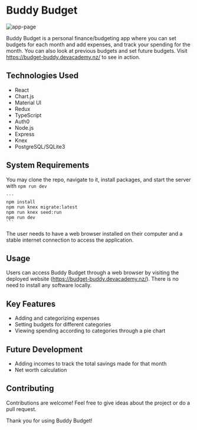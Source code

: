 
# Buddy Budget


![app-page](https://user-images.githubusercontent.com/121856196/232280772-6f46530c-f0ac-46b0-a1cc-c8b61400038d.png)

Buddy Budget is a personal finance/budgeting app where you can set budgets for each month and add expenses, and track your spending for the month. You can also look at previous budgets and set future budgets. Visit https://budget-buddy.devacademy.nz/ to see in action.

## Technologies Used

- React
- Chart.js
- Material UI
- Redux
- TypeScript
- Auth0
- Node.js
- Express
- Knex
- PostgreSQL/SQLite3

## System Requirements

You may clone the repo, navigate to it, install packages, and start the server with `npm run dev`

    ```
    npm install
    npm run knex migrate:latest
    npm run knex seed:run
    npm run dev
    ```

The user needs to have a web browser installed on their computer and a stable internet connection to access the application.

## Usage

Users can access Buddy Budget through a web browser by visiting the deployed website (https://budget-buddy.devacademy.nz/). There is no need to install any software locally.

## Key Features

- Adding and categorizing expenses
- Setting budgets for different categories
- Viewing spending according to categories through a pie chart

## Future Development

- Adding incomes to track the total savings made for that month
- Net worth calculation

## Contributing

Contributions are welcome! Feel free to give ideas about the project or do a pull request.




Thank you for using Buddy Budget!
